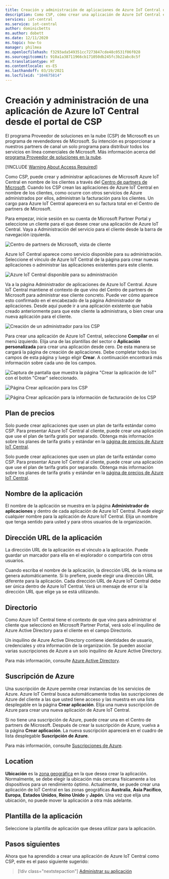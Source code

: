 ```yaml
---
title: Creación y administración de aplicaciones de Azure IoT Central desde el portal de CSP | Microsoft Docs
description: Como CSP, cómo crear una aplicación de Azure IoT Central en nombre del cliente.
services: iot-central
ms.service: iot-central
author: dominicbetts
ms.author: dobett
ms.date: 12/11/2020
ms.topic: how-to
manager: philmea
ms.openlocfilehash: f3293ada549351cc7273847cde48c0531f06f028
ms.sourcegitcommit: 910a1a38711966cb171050db245fc3b22abc8c5f
ms.translationtype: HT
ms.contentlocale: es-ES
ms.lasthandoff: 03/19/2021
ms.locfileid: "104675814"
---
```

# <a name="create-and-manage-an-azure-iot-central-application-from-the-csp-portal"></a>Creación y administración de una aplicación de Azure IoT Central desde el portal de CSP

El programa Proveedor de soluciones en la nube (CSP) de Microsoft es un programa de revendedores de Microsoft. Su intención es proporcionar a nuestros partners de canal un solo programa para distribuir todos los servicios en línea comerciales de Microsoft. Más información acerca del [programa Proveedor de soluciones en la nube](https://partner.microsoft.com/cloud-solution-provider).

[!INCLUDE [Warning About Access Required](../../../includes/iot-central-warning-contribitorrequireaccess.md)]

Como CSP, puede crear y administrar aplicaciones de Microsoft Azure IoT Central en nombre de los clientes a través del [Centro de partners de Microsoft](https://partnercenter.microsoft.com/partner/home). Cuando los CSP crean las aplicaciones de Azure IoT Central en nombre de los clientes, como ocurre con otros servicios de Azure administrados por ellos, administran la facturación para los clientes. Un cargo para Azure IoT Central aparecerá en su factura total en el Centro de partners de Microsoft.

Para empezar, inicie sesión en su cuenta de Microsoft Partner Portal y seleccione un cliente para el que desee crear una aplicación de Azure IoT Central. Vaya a Administración del servicio para el cliente desde la barra de navegación izquierda.

![Centro de partners de Microsoft, vista de cliente](media/howto-create-and-manage-applications-csp/image1.png)

Azure IoT Central aparece como servicio disponible para su administración. Seleccione el vínculo de Azure IoT Central de la página para crear nuevas aplicaciones o administrar las aplicaciones existentes para este cliente.

![Azure IoT Central disponible para su administración](media/howto-create-and-manage-applications-csp/image2.png)

Va a la página Administrador de aplicaciones de Azure IoT Central. Azure IoT Central mantiene el contexto de que vino del Centro de partners de Microsoft para administrar ese cliente concreto. Puede ver cómo aparece esto confirmado en el encabezado de la página Administrador de aplicaciones. Desde aquí puede ir a una aplicación existente que había creado anteriormente para que este cliente la administrara, o bien crear una nueva aplicación para el cliente.

![Creación de un administrador para los CSP](media/howto-create-and-manage-applications-csp/image3.png)

Para crear una aplicación de Azure IoT Central, seleccione **Compilar** en el menú izquierdo. Elija una de las plantillas del sector o **Aplicación personalizada** para crear una aplicación desde cero. De esta manera se cargará la página de creación de aplicaciones. Debe completar todos los campos de esta página y luego eligir **Crear**. A continuación encontrará más información sobre cada uno de los campos.

![Captura de pantalla que muestra la página "Crear la aplicación de IoT" con el botón "Crear" seleccionado.](media/howto-create-and-manage-applications-csp/image4.png)

![Página Crear aplicación para los CSP](media/howto-create-and-manage-applications-csp/image4-1.png)

![Página Crear aplicación para la información de facturación de los CSP](media/howto-create-and-manage-applications-csp/image4-2.png)

## <a name="pricing-plan"></a>Plan de precios

Solo puede crear aplicaciones que usen un plan de tarifa estándar como CSP. Para presentar Azure IoT Central al cliente, puede crear una aplicación que use el plan de tarifa gratis por separado. Obtenga más información sobre los planes de tarifa gratis y estándar en la [página de precios de Azure IoT Central](https://azure.microsoft.com/pricing/details/iot-central/).

Solo puede crear aplicaciones que usen un plan de tarifa estándar como CSP. Para presentar Azure IoT Central al cliente, puede crear una aplicación que use el plan de tarifa gratis por separado. Obtenga más información sobre los planes de tarifa gratis y estándar en la [página de precios de Azure IoT Central](https://azure.microsoft.com/pricing/details/iot-central/).

## <a name="application-name"></a>Nombre de la aplicación

El nombre de la aplicación se muestra en la página **Administrador de aplicaciones** y dentro de cada aplicación de Azure IoT Central. Puede elegir cualquier nombre para la aplicación de Azure IoT Central. Elija un nombre que tenga sentido para usted y para otros usuarios de la organización.

## <a name="application-url"></a>Dirección URL de la aplicación

La dirección URL de la aplicación es el vínculo a la aplicación. Puede guardar un marcador para ella en el explorador o compartirla con otros usuarios.

Cuando escriba el nombre de la aplicación, la dirección URL de la misma se genera automáticamente. Si lo prefiere, puede elegir una dirección URL diferente para la aplicación. Cada dirección URL de Azure IoT Central debe ser única dentro de Azure IoT Central. Verá un mensaje de error si la dirección URL que elige ya se está utilizando.

## <a name="directory"></a>Directorio

Como Azure IoT Central tiene el contexto de que vino para administrar el cliente que seleccionó en Microsoft Partner Portal, verá solo el inquilino de Azure Active Directory para el cliente en el campo Directorio. 

Un inquilino de Azure Active Directory contiene identidades de usuario, credenciales y otra información de la organización. Se pueden asociar varias suscripciones de Azure a un solo inquilino de Azure Active Directory.

Para más información, consulte [Azure Active Directory](../../active-directory/index.yml).

## <a name="azure-subscription"></a>Suscripción de Azure

Una suscripción de Azure permite crear instancias de los servicios de Azure. Azure IoT Central busca automáticamente todas las suscripciones de Azure del cliente a las que usted tiene acceso y las muestra en una lista desplegable en la página **Crear aplicación**. Elija una nueva suscripción de Azure para crear una nueva aplicación de Azure IoT Central.

Si no tiene una suscripción de Azure, puede crear una en el Centro de partners de Microsoft. Después de crear la suscripción de Azure, vuelva a la página **Crear aplicación**. La nueva suscripción aparecerá en el cuadro de lista desplegable **Suscripción de Azure**.

Para más información, consulte [Suscripciones de Azure](../../guides/developer/azure-developer-guide.md#understanding-accounts-subscriptions-and-billing).

## <a name="location"></a>Location

**Ubicación** es la [zona geográfica](https://azure.microsoft.com/global-infrastructure/geographies/) en la que desea crear la aplicación. Normalmente, se debe elegir la ubicación más cercana físicamente a los dispositivos para un rendimiento óptimo. Actualmente, se puede crear una aplicación de IoT Central en las zonas geográficas **Australia**, **Asia Pacífico**, **Europa**, **Estados Unidos**, **Reino Unido** y **Japón**. Una vez que elija una ubicación, no puede mover la aplicación a otra más adelante.

## <a name="application-template"></a>Plantilla de la aplicación

Seleccione la plantilla de aplicación que desea utilizar para la aplicación.

## <a name="next-steps"></a>Pasos siguientes

Ahora que ha aprendido a crear una aplicación de Azure IoT Central como CSP, este es el paso siguiente sugerido:

> [!div class="nextstepaction"]
> [Administrar su aplicación](howto-administer.md)